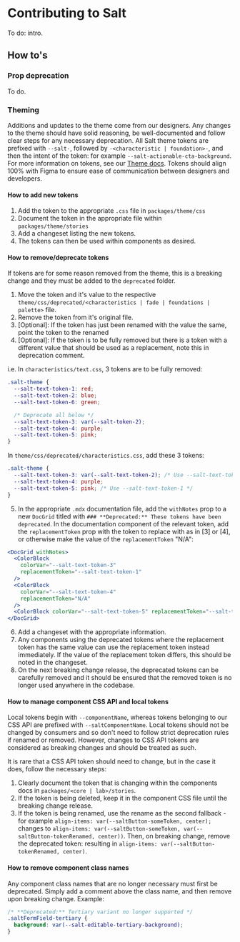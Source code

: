 # Contributing to Salt

To do: intro.

## How to's

### Prop deprecation

To do.

### Theming

Additions and updates to the theme come from our designers. Any changes to the theme should have solid reasoning, be well-documented and follow clear steps for any necessary deprecation. All Salt theme tokens are prefixed with `--salt-`, followed by `-<characteristic | foundation>-`, and then the intent of the token: for example `--salt-actionable-cta-background`. For more information on tokens, see our [Theme docs](https://storybook.saltdesignsystem.com/?path=/docs/theme-about-the-salt-theme--docs). Tokens should align 100% with Figma to ensure ease of communication between designers and developers.

#### How to add new tokens

1. Add the token to the appropriate `.css` file in `packages/theme/css`
2. Document the token in the appropriate file within `packages/theme/stories`
3. Add a changeset listing the new tokens.
4. The tokens can then be used within components as desired.

#### How to remove/deprecate tokens

If tokens are for some reason removed from the theme, this is a breaking change and they must be added to the `deprecated` folder.

1. Move the token and it's value to the respective `theme/css/deprecated/<characteristics | fade | foundations | palette>` file.
2. Remove the token from it's original file.
3. [Optional]: If the token has just been renamed with the value the same, point the token to the renamed
4. [Optional]: If the token is to be fully removed but there is a token with a different value that should be used as a replacement, note this in deprecation comment.

i.e. In `characteristics/text.css`, 3 tokens are to be fully removed:

```css
.salt-theme {
  --salt-text-token-1: red;
  --salt-text-token-2: blue;
  --salt-text-token-6: green;

  /* Deprecate all below */
  --salt-text-token-3: var(--salt-token-2);
  --salt-text-token-4: purple;
  --salt-text-token-5: pink;
}
```

In `theme/css/deprecated/characteristics.css`, add these 3 tokens:

```css
.salt-theme {
  --salt-text-token-3: var(--salt-text-token-2); /* Use --salt-text-token-1 */
  --salt-text-token-4: purple;
  --salt-text-token-5: pink; /* Use --salt-text-token-1 */
}
```

5. In the appropriate `.mdx` documentation file, add the `withNotes` prop to a new `DocGrid` titled with `### **Deprecated:** These tokens have been deprecated`. In the documentation component of the relevant token, add the `replacementToken` prop with the token to replace with as in [3] or [4], or otherwise make the value of the `replacementToken` "N/A":

```jsx
<DocGrid withNotes>
  <ColorBlock
    colorVar="--salt-text-token-3"
    replacementToken="--salt-text-token-1"
  />
  <ColorBlock
    colorVar="--salt-text-token-4"
    replacementToken="N/A"
  />
  <ColorBlock colorVar="--salt-text-token-5" replacementToken="--salt-text-token-1" />
</DocGrid>
```

6. Add a changeset with the appropriate information.
7. Any components using the deprecated tokens where the replacement token has the same value can use the replacement token instead immediately. If the value of the replacement token differs, this should be noted in the changeset.
8. On the next breaking change release, the deprecated tokens can be carefully removed and it should be ensured that the removed token is no longer used anywhere in the codebase.

#### How to manage component CSS API and local tokens

Local tokens begin with `--componentName`, whereas tokens belonging to our CSS API are prefixed with `--saltComponentName`. Local tokens should not be changed by consumers and so don't need to follow strict deprecation rules if renamed or removed. However, changes to CSS API tokens are considered as breaking changes and should be treated as such.

It is rare that a CSS API token should need to change, but in the case it does, follow the necessary steps:

1. Clearly document the token that is changing within the components docs in `packages/<core | lab>/stories`.
2. If the token is being deleted, keep it in the component CSS file until the breaking change release.
3. If the token is being renamed, use the rename as the second fallback - for example `align-items: var(--saltButton-someToken, center);` changes to `align-items: var(--saltButton-someToken, var(--saltButton-tokenRenamed, center))`. Then, on breaking change, remove the deprecated token: resulting in `align-items: var(--saltButton-tokenRenamed, center)`.

#### How to remove component class names

Any component class names that are no longer necessary must first be deprecated. Simply add a comment above the class name, and then remove upon breaking change. Example:

```css
/* **Deprecated:** Tertiary variant no longer supported */
.saltFormField-tertiary {
  background: var(--salt-editable-tertiary-background);
}
```
